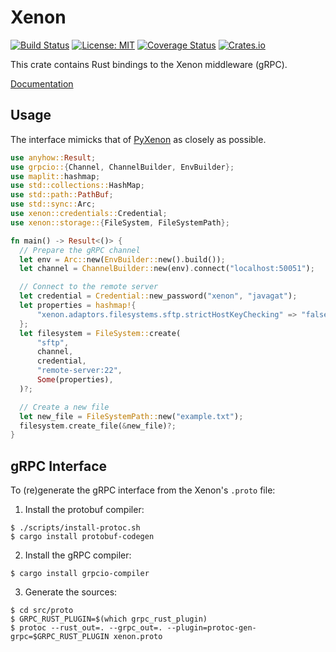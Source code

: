 # Xenon
[![Build Status](https://github.com/onnovalkering/xenon-rs/workflows/CI/badge.svg)](https://github.com/onnovalkering/xenon-rs/actions)
[![License: MIT](https://img.shields.io/github/license/onnovalkering/xenon-rs.svg)](https://github.com/onnovalkering/xenon-rs/blob/master/LICENSE)
[![Coverage Status](https://coveralls.io/repos/github/onnovalkering/xenon-rs/badge.svg)](https://coveralls.io/github/onnovalkering/xenon-rs?branch=master)
[![Crates.io](https://img.shields.io/crates/v/xenon-rs)](https://crates.io/crates/xenon-rs)

This crate contains Rust bindings to the Xenon middleware (gRPC).

[Documentation](https://docs.rs/xenon-rs/latest/xenon)

## Usage
The interface mimicks that of [PyXenon](https://pyxenon.readthedocs.io) as closely as possible.

```rust
use anyhow::Result;
use grpcio::{Channel, ChannelBuilder, EnvBuilder};
use maplit::hashmap;
use std::collections::HashMap;
use std::path::PathBuf;
use std::sync::Arc;
use xenon::credentials::Credential;
use xenon::storage::{FileSystem, FileSystemPath};

fn main() -> Result<()> {
  // Prepare the gRPC channel
  let env = Arc::new(EnvBuilder::new().build());
  let channel = ChannelBuilder::new(env).connect("localhost:50051"); 

  // Connect to the remote server
  let credential = Credential::new_password("xenon", "javagat");
  let properties = hashmap!{
      "xenon.adaptors.filesystems.sftp.strictHostKeyChecking" => "false",
  };
  let filesystem = FileSystem::create(
      "sftp",
      channel,
      credential,
      "remote-server:22",
      Some(properties),
  )?;

  // Create a new file
  let new_file = FileSystemPath::new("example.txt");
  filesystem.create_file(&new_file)?;
}
```

## gRPC Interface
To (re)generate the gRPC interface from the Xenon's `.proto` file:

1. Install the protobuf compiler:
```
$ ./scripts/install-protoc.sh
$ cargo install protobuf-codegen
```

2. Install the gRPC compiler:
```
$ cargo install grpcio-compiler
```

3. Generate the sources:
```
$ cd src/proto
$ GRPC_RUST_PLUGIN=$(which grpc_rust_plugin)
$ protoc --rust_out=. --grpc_out=. --plugin=protoc-gen-grpc=$GRPC_RUST_PLUGIN xenon.proto
```

